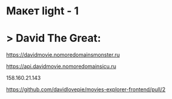# Макет light - 1
# > David The Great:
https://davidmovie.nomoredomainsmonster.ru

https://api.davidmovie.nomoredomainsicu.ru

158.160.21.143

https://github.com/davidlovepie/movies-explorer-frontend/pull/2

